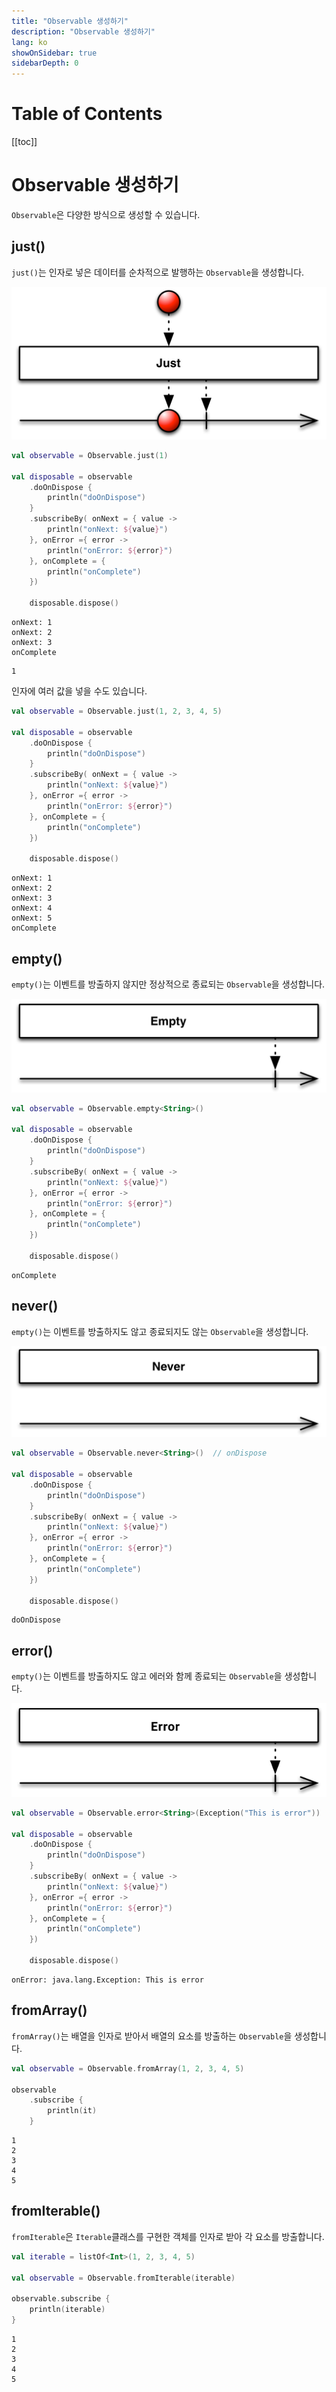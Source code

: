 ```yaml
---
title: "Observable 생성하기"
description: "Observable 생성하기"
lang: ko
showOnSidebar: true
sidebarDepth: 0
---
```


# Table of Contents

[[toc]]

# Observable 생성하기
`Observable`은 다양한 방식으로 생성할 수 있습니다.

## just()
`just()`는 인자로 넣은 데이터를 순차적으로 발행하는 `Observable`을 생성합니다.

![](./20200104_create_observable/1.png)

``` kotlin
val observable = Observable.just(1)

val disposable = observable
    .doOnDispose {
        println("doOnDispose")
    }
    .subscribeBy( onNext = { value ->
        println("onNext: ${value}")
    }, onError ={ error ->
        println("onError: ${error}")
    }, onComplete = {
        println("onComplete")
    })

    disposable.dispose()
```
```
onNext: 1
onNext: 2
onNext: 3
onComplete
```
```
1
```
인자에 여러 값을 넣을 수도 있습니다.
``` kotlin
val observable = Observable.just(1, 2, 3, 4, 5)

val disposable = observable
    .doOnDispose {
        println("doOnDispose")
    }
    .subscribeBy( onNext = { value ->
        println("onNext: ${value}")
    }, onError ={ error ->
        println("onError: ${error}")
    }, onComplete = {
        println("onComplete")
    })

    disposable.dispose()
```
```
onNext: 1
onNext: 2
onNext: 3
onNext: 4
onNext: 5
onComplete
```

## empty()
`empty()`는 이벤트를 방출하지 않지만 정상적으로 종료되는 `Observable`을 생성합니다.

![](./20200104_create_observable/2.png)

``` kotlin
val observable = Observable.empty<String>() 

val disposable = observable
    .doOnDispose {
        println("doOnDispose")
    }
    .subscribeBy( onNext = { value ->
        println("onNext: ${value}")
    }, onError ={ error ->
        println("onError: ${error}")
    }, onComplete = {
        println("onComplete")
    })

    disposable.dispose()
```
```
onComplete
```

## never()
`empty()`는 이벤트를 방출하지도 않고 종료되지도 않는 `Observable`을 생성합니다.

![](./20200104_create_observable/3.png)

``` kotlin
val observable = Observable.never<String>()  // onDispose 

val disposable = observable
    .doOnDispose {
        println("doOnDispose")
    }
    .subscribeBy( onNext = { value ->
        println("onNext: ${value}")
    }, onError ={ error ->
        println("onError: ${error}")
    }, onComplete = {
        println("onComplete")
    })

    disposable.dispose()
```
```
doOnDispose
```

## error()
`empty()`는 이벤트를 방출하지도 않고 에러와 함께 종료되는 `Observable`을 생성합니다.

![](./20200104_create_observable/4.png)

``` kotlin
val observable = Observable.error<String>(Exception("This is error"))

val disposable = observable
    .doOnDispose {
        println("doOnDispose")
    }
    .subscribeBy( onNext = { value ->
        println("onNext: ${value}")
    }, onError ={ error ->
        println("onError: ${error}")
    }, onComplete = {
        println("onComplete")
    })

    disposable.dispose()
```
```
onError: java.lang.Exception: This is error
```

## fromArray()
`fromArray()`는 배열을 인자로 받아서 배열의 요소를 방출하는 `Observable`을 생성합니다. 
``` kotlin
val observable = Observable.fromArray(1, 2, 3, 4, 5)

observable
    .subscribe {
        println(it)
    }
```
```
1
2
3
4
5
```

## fromIterable()
`fromIterable`은 `Iterable`클래스를 구현한 객체를 인자로 받아 각 요소를 방출합니다.
``` kotlin
val iterable = listOf<Int>(1, 2, 3, 4, 5)

val observable = Observable.fromIterable(iterable)

observable.subscribe {
    println(iterable)
}
```
```
1
2
3
4
5
```